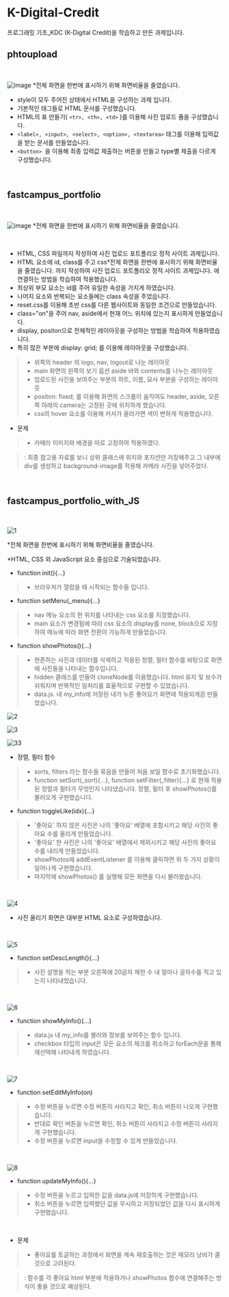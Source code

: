 # K-Digital-Credit
프로그래밍 기초_KDC (K-Digital Credit)을 학습하고 만든 과제입니다. 

## phtoupload

<br>

![image](https://user-images.githubusercontent.com/88040158/154393513-6627644e-d82e-4953-9c58-dd43333758c3.png)
*전체 화면을 한번에 표시하기 위해 화면비율을 줄였습니다. 
<br>
- style이 모두 주어진 상태에서 HTML을 구성하는 과제 입니다. 
- 기본적인 태그들로 HTML 문서를 구성했습니다. 
- HTML의 표 만들기( `<tr>, <th>, <td>` )를 이용해 사진 업로드 폼을 구성했습니다.
- `<label>, <input>, <select>, <option>, <textarea>` 태그를 이용해 입력값을 받는 문서를 만들었습니다. 
- `<button> `을 이용해 최종 입력값 제출하는 버튼을 만들고 type별 제출을  다르게 구성했습니다. 

<BR>

## fastcampus_portfolio

<br>
  
![image](https://user-images.githubusercontent.com/88040158/154393811-6984edf2-e992-4c5c-8a1a-1ca77f4d8ca3.png)
*전체 화면을 한번에 표시하기 위해 화면비율을 줄였습니다. 

<br>

- HTML, CSS 파일까지 작성하여 사진 업로드 포트폴리오 정적 사이트 과제입니다. 
- HTML 요소에 id, class를 주고 css*전체 화면을 한번에 표시하기 위해 화면비율을 줄였습니다. 
까지 작성하여 사진 업로드 포트폴리오 정적 사이트 과제입니다. 에 연결하는 방법을 학습하여 적용했습니다.
- 최상위 부모 요소는 id를 주어 유일한 속성을 가지게 하였습니다.
- 나머지 요소와 반복되는 요소들에는 class 속성을 주었습니다.
- reset.css를 이용해 초반 css를 다른 웹사이트와 동일한 조건으로 만들었습니다.
- class="on"을 주어 nav, aside에서 현재 어느 위치에 있는지 표시하게 만들었습니다.  
- display, positon으로 전체적인 레이아웃을 구성하는 방법을 학습하여 적용하였습니다.
- 특히 많은 부분에 display: grid; 를 이용해 레이아웃을 구성했습니다.
> - 위쪽의 header 의 logo, nav, logout로 나눈 레이아웃
> - main 화면의 왼쪽의 보기 옵션 aside 바와 contents를 나누는 레이아웃
> - 업로드된 사진을 보여주는 부분의 하트, 이름, 묘사 부분을 구성하는 레이아웃
> - positon: fixed; 를 이용해 화면의 스크롤이 움직여도 header, aside, 오른쪽 아래의 camera는 고정된 곳에 위치하게 했습니다.
> - css의 hover 요소를 이용해 커서가 올라가면 색이 변하게 적용했습니다.

- 문제
> - 카메라 이미지와 배경을 따로 고정하여 적용하였다.
  
> : 최종 참고용 자료를 보니 상위 클래스에 위치와 포지션만 저장해주고 그 내부에 div를 생성하고 background-image를 적용해 카메라 사진을 넣어주었다. 

<BR>

## fastcampus_portfolio_with_JS
  
<br>
  
![1](https://user-images.githubusercontent.com/88040158/156130810-233faca5-7f75-4b4f-9367-69072b6a36b0.PNG)

*전체 화면을 한번에 표시하기 위해 화면비율을 줄였습니다. 

*HTML, CSS 외 JavaScript 요소 중심으로 기술되었습니다. 
<br>
- function init(){...}
> - 브라우저가 열렸을 때 시작되는 함수들 입니다.

- function setMenu(_menu){...}
> - nav 메뉴 요소의 현 위치를 나타내는 css 요소를 지정했습니다. 
> - main 요소가 변경됨에 따라 css 요소의 display를 none, block으로 지정하여 메뉴에 따라 화면 전환이 가능하게 만들었습니다.

- function showPhotos(){...}
> - 현존하는 사진과 데이터를 삭제하고 적용된 정렬, 필터 함수를 바탕으로 화면에 사진들을 나타내는 함수입니다.
> - hidden 클래스를 만들어 cloneNode를 이용했습니다. html 유지 및 보수가 쉬워지며 반복적인 일처리를 효율적으로 구현할 수 있었습니다. 
> - data.js. 내 my_info에 저장된 내가 누른 좋아요가 화면에 적용되게끔 만들었습니다. 

![2](https://user-images.githubusercontent.com/88040158/156142038-70280448-eacc-498a-b37f-e328817ac18c.PNG)
<br>

![3](https://user-images.githubusercontent.com/88040158/156142145-cc64806f-2a95-4101-acb5-fccd6ab7f144.PNG)
<br>

![33](https://user-images.githubusercontent.com/88040158/156142236-ad581fb4-7cb3-4849-9b9d-31627168dbf9.PNG)
<br>


- 정렬, 필터 함수
> - sorts, filters 라는 함수들 묶음을 만들어 처음 보일 함수로 초기화했습니다.
> - function setSort(_sort){...}, function setFilter(_filter){...} 로 현재 적용된 정렬과 필터가 무엇인지 나타냈습니다. 정렬, 필터 후 
showPhotos()를 불러오게 구현했습니다.

- function toggleLike(idx){...}
> - '좋아요' 하지 않은 사진은 나의 '좋아요' 배열에 포함시키고 해당 사진의 좋아요 수를 올리게 만들었습니다. 
> -  '좋아요' 한 사진은 나의 '좋아요' 배열에서 제외시키고 해당 사진의 좋아요 수를 내리게 만들었습니다. 
> - showPhotos에 addEventListener 를 이용해 클릭하면 위 두 가지 상황이 일어나게 구현했습니다.  
> - 마지막에 showPhotos() 를 실행해 모든 화면을 다시 불러왔습니다.

<br>

![4](https://user-images.githubusercontent.com/88040158/156142408-e2fe262a-6592-4e36-9705-e4f95b8ba8fd.PNG)

- 사진 올리기 화면은 대부분 HTML 요소로 구성하였습니다.

<br>
  
![5](https://user-images.githubusercontent.com/88040158/156142462-faf8759f-c502-44b1-b603-9fdf8add4a9e.png)

- function setDescLength(){...} 
> - 사진 설명을 적는 부분 오른쪽에 20글자 제한 수 내 얼마나 글자수를 적고 있는지 나타내었습니다. 

<br>

![6](https://user-images.githubusercontent.com/88040158/156143614-7fd7451d-338d-4836-a2b4-666d52f221f4.PNG)

- function showMyInfo(){...} 
> - data.js 내 my_info를 불러와 정보를 보여주는 함수 입니다.  
> - checkbox 타입의 input은 모든 요소의 체크를 취소하고 forEach문을 통해 재선택해 나타내게 하였습니다.

<br>

![7](https://user-images.githubusercontent.com/88040158/156143619-2180f5eb-43ea-4138-85ba-e14799c22313.PNG)

- function setEditMyInfo(on)
> - 수정 버튼을 누르면 수정 버튼이 사라지고 확인, 취소 버튼이 나오게 구현했습니다.
> - 반대로 확인 버튼을 누르면 확인, 취소 버튼이 사라지고 수정 버튼이 사라지게 구현했습니다.
> - 수정 버튼을 누르면 input을 수정할 수 있게 만들었습니다.

<br>
  
![8](https://user-images.githubusercontent.com/88040158/156143622-df06f640-f51a-4790-9fa1-434caeefc004.png)

- function updateMyInfo(){...}
> - 수정 버튼을 누르고 입력한 값을 data.js에 저장하게 구현했습니다. 
> - 취소 버튼을 누르면 입력했던 값을 무시하고 저장되었던 값을 다시 표시하게 구현했습니다. 

<br>
  
- 문제
> - 좋아요를 토글하는 과정에서 화면을 계속 재호출하는 것은 메모리 낭비가 클 것으로 고려된다.
  
> : 함수를 각 좋아요 html 부분에 적용하거나 showPhotos 함수에 연결해주는 방식이 좋을 것으로 예상된다.


